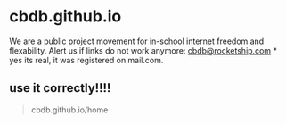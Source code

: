# cbdb.github.io
We are a public project movement for in-school internet freedom and flexability.
Alert us if links do not work anymore: cbdb@rocketship.com * yes its real, it was registered on mail.com.
## use it correctly!!!!
> cbdb.github.io/home
